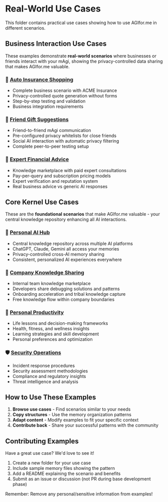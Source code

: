 # Real-World Use Cases

This folder contains practical use cases showing how to use AGIfor.me in different scenarios.

## Business Interaction Use Cases

These examples demonstrate **real-world scenarios** where businesses or friends interact with your mAgi, showing the privacy-controlled data sharing that makes AGIfor.me valuable.

### 🚗 [Auto Insurance Shopping](./auto-insurance/)
- Complete business scenario with ACME Insurance
- Privacy-controlled quote generation without forms
- Step-by-step testing and validation
- Business integration requirements

### 🎁 [Friend Gift Suggestions](./friend-gift-suggestions/)
- Friend-to-friend mAgi communication
- Pre-configured privacy whitelists for close friends
- Social AI interaction with automatic privacy filtering
- Complete peer-to-peer testing setup

### 💼 [Expert Financial Advice](./expert-financial-advice/)
- Knowledge marketplace with paid expert consultations
- Pay-per-query and subscription pricing models
- Expert verification and reputation system
- Real business advice vs generic AI responses

## Core Kernel Use Cases

These are the **foundational scenarios** that make AGIfor.me valuable - your central knowledge repository enhancing all AI interactions.

### 🧠 [Personal AI Hub](./personal-ai-hub/)
- Central knowledge repository across multiple AI platforms
- ChatGPT, Claude, Gemini all access your memories
- Privacy-controlled cross-AI memory sharing
- Consistent, personalized AI experiences everywhere

### 🏢 [Company Knowledge Sharing](./company-knowledge-sharing/)
- Internal team knowledge marketplace
- Developers share debugging solutions and patterns
- Onboarding acceleration and tribal knowledge capture
- Free knowledge flow within company boundaries

### 🎯 [Personal Productivity](./personal-productivity/)
- Life lessons and decision-making frameworks
- Health, fitness, and wellness insights
- Learning strategies and skill development
- Personal preferences and optimization

### 🛡️ [Security Operations](./security-operations/)
- Incident response procedures
- Security assessment methodologies
- Compliance and regulatory insights
- Threat intelligence and analysis

## How to Use These Examples

1. **Browse use cases** - Find scenarios similar to your needs
2. **Copy structures** - Use the memory organization patterns
3. **Adapt content** - Modify examples to fit your specific context
4. **Contribute back** - Share your successful patterns with the community

## Contributing Examples

Have a great use case? We'd love to see it! 

1. Create a new folder for your use case
2. Include sample memory files showing the pattern
3. Add a README explaining the scenario and benefits
4. Submit as an issue or discussion (not PR during base development phase)

Remember: Remove any personal/sensitive information from examples!